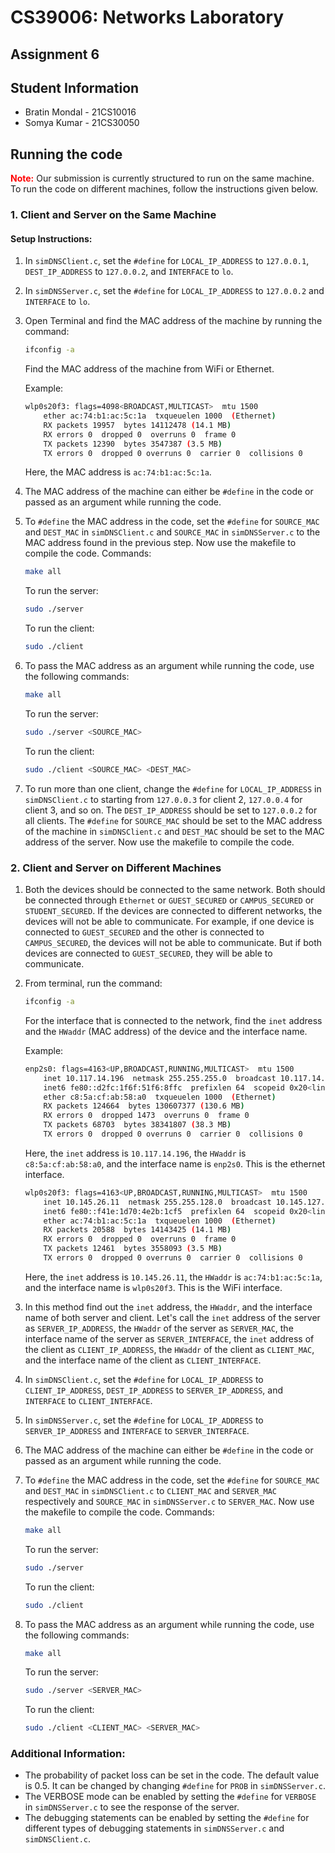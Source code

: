 # CS39006: Networks Laboratory
## Assignment 6

## Student Information
- Bratin Mondal - 21CS10016
- Somya Kumar - 21CS30050

## Running the code

<span style="color:red">**Note:**</span> Our submission is currently structured to run on the same machine. To run the code on different machines, follow the instructions given below.

### 1. Client and Server on the Same Machine

#### Setup Instructions:
1. In `simDNSClient.c`, set the `#define` for `LOCAL_IP_ADDRESS` to `127.0.0.1`, `DEST_IP_ADDRESS` to `127.0.0.2`, and `INTERFACE` to `lo`.
2. In `simDNSServer.c`, set the `#define` for `LOCAL_IP_ADDRESS` to `127.0.0.2` and `INTERFACE` to `lo`.
3. Open Terminal and find the MAC address of the machine by running the command:
    ```bash
    ifconfig -a
    ```
   Find the MAC address of the machine from WiFi or Ethernet.

   Example:
    ```bash
   wlp0s20f3: flags=4098<BROADCAST,MULTICAST>  mtu 1500
        ether ac:74:b1:ac:5c:1a  txqueuelen 1000  (Ethernet)
        RX packets 19957  bytes 14112478 (14.1 MB)
        RX errors 0  dropped 0  overruns 0  frame 0
        TX packets 12390  bytes 3547387 (3.5 MB)
        TX errors 0  dropped 0 overruns 0  carrier 0  collisions 0
    ```
    Here, the MAC address is `ac:74:b1:ac:5c:1a`.

4. The MAC address of the machine can either be `#define` in the code or passed as an argument while running the code.
5. To `#define` the MAC address in the code, set the `#define` for `SOURCE_MAC` and `DEST_MAC` in `simDNSClient.c` and `SOURCE_MAC` in `simDNSServer.c` to the MAC address found in the previous step. Now use the makefile to compile the code.
Commands:
    ```bash 
    make all
    ```
    To run the server:
    ```bash
    sudo ./server
    ```
    To run the client:
    ```bash
    sudo ./client
    ````
6. To pass the MAC address as an argument while running the code, use the following commands:
    ```bash 
    make all
    ```
    To run the server:
    ```bash
    sudo ./server <SOURCE_MAC>
    ```
    To run the client:
    ```bash
    sudo ./client <SOURCE_MAC> <DEST_MAC>
    ```
7. To run more than one client, change the `#define` for `LOCAL_IP_ADDRESS` in `simDNSClient.c` to starting from `127.0.0.3` for client 2, `127.0.0.4` for client 3, and so on. The `DEST_IP_ADDRESS` should be set to `127.0.0.2` for all clients. The `#define` for `SOURCE_MAC` should be set to the MAC address of the machine in `simDNSClient.c` and `DEST_MAC` should be set to the MAC address of the server. Now use the makefile to compile the code.

### 2. Client and Server on Different Machines
1. Both the devices should be connected to the same network. Both should be connected through `Ethernet` or `GUEST_SECURED` or `CAMPUS_SECURED` or `STUDENT_SECURED`. If the devices are connected to different networks, the devices will not be able to communicate. For example, if one device is connected to `GUEST_SECURED` and the other is connected to `CAMPUS_SECURED`, the devices will not be able to communicate. But if both devices are connected to `GUEST_SECURED`, they will be able to communicate.
2. From terminal, run the command:
    ```bash
    ifconfig -a
    ```
    For the interface that is connected to the network, find the `inet` address and the `HWaddr` (MAC address) of the device and the interface name.

    Example:
    ```bash
    enp2s0: flags=4163<UP,BROADCAST,RUNNING,MULTICAST>  mtu 1500
        inet 10.117.14.196  netmask 255.255.255.0  broadcast 10.117.14.255
        inet6 fe80::d2fc:1f6f:51f6:8ffc  prefixlen 64  scopeid 0x20<link>
        ether c8:5a:cf:ab:58:a0  txqueuelen 1000  (Ethernet)
        RX packets 124664  bytes 130607377 (130.6 MB)
        RX errors 0  dropped 1473  overruns 0  frame 0
        TX packets 68703  bytes 38341807 (38.3 MB)
        TX errors 0  dropped 0 overruns 0  carrier 0  collisions 0
    ```
    Here, the `inet` address is `10.117.14.196`, the `HWaddr` is 
    `c8:5a:cf:ab:58:a0`, and the interface name is `enp2s0`. This is the ethernet interface.
    ```bash
    wlp0s20f3: flags=4163<UP,BROADCAST,RUNNING,MULTICAST>  mtu 1500
        inet 10.145.26.11  netmask 255.255.128.0  broadcast 10.145.127.255
        inet6 fe80::f41e:1d70:4e2b:1cf5  prefixlen 64  scopeid 0x20<link>
        ether ac:74:b1:ac:5c:1a  txqueuelen 1000  (Ethernet)
        RX packets 20588  bytes 14143425 (14.1 MB)
        RX errors 0  dropped 0  overruns 0  frame 0
        TX packets 12461  bytes 3558093 (3.5 MB)
        TX errors 0  dropped 0 overruns 0  carrier 0  collisions 0
    ```
    Here, the `inet` address is `10.145.26.11`, the `HWaddr` is `ac:74:b1:ac:5c:1a`, and the interface name is `wlp0s20f3`. This is the WiFi interface. 
3. In this method find out the `inet` address, the `HWaddr`, and the interface name of both server and client. Let's call the `inet` address of the server as `SERVER_IP_ADDRESS`, the `HWaddr` of the server as `SERVER_MAC`, the interface name of the server as `SERVER_INTERFACE`, the `inet` address of the client as `CLIENT_IP_ADDRESS`, the `HWaddr` of the client as `CLIENT_MAC`, and the interface name of the client as `CLIENT_INTERFACE`. 

4. In `simDNSClient.c`, set the `#define` for `LOCAL_IP_ADDRESS` to `CLIENT_IP_ADDRESS`, `DEST_IP_ADDRESS` to `SERVER_IP_ADDRESS`, and `INTERFACE` to `CLIENT_INTERFACE`.
5. In `simDNSServer.c`, set the `#define` for `LOCAL_IP_ADDRESS` to `SERVER_IP_ADDRESS` and `INTERFACE` to `SERVER_INTERFACE`.
6. The MAC address of the machine can either be `#define` in the code or passed as an argument while running the code.
7. To `#define` the MAC address in the code, set the `#define` for `SOURCE_MAC` and `DEST_MAC` in `simDNSClient.c` to `CLIENT_MAC` and `SERVER_MAC` respectively and `SOURCE_MAC` in `simDNSServer.c` to `SERVER_MAC`. Now use the makefile to compile the code.
Commands:
    ```bash
    make all
    ```
    To run the server:
    ```bash
    sudo ./server
    ```
    To run the client:
    ```bash
    sudo ./client
    ```
8. To pass the MAC address as an argument while running the code, use the following commands:
    ```bash
    make all
    ```
    To run the server:
    ```bash
    sudo ./server <SERVER_MAC>
    ```
    To run the client:
    ```bash
    sudo ./client <CLIENT_MAC> <SERVER_MAC>
    ```


### Additional Information:
- The probability of packet loss can be set in the code. The default value is 0.5. It can be changed by changing `#define` for `PROB` in `simDNSServer.c`.
- The VERBOSE mode can be enabled by setting the `#define` for `VERBOSE` in `simDNSServer.c` to see the response of the server.
- The debugging statements can be enabled by setting the `#define` for different types of debugging statements in `simDNSServer.c` and `simDNSClient.c`.